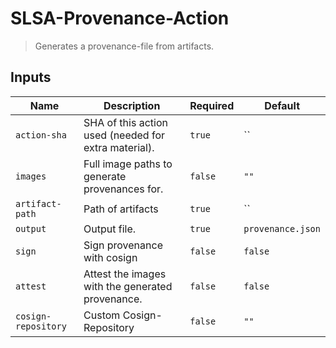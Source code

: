 
# SLSA-Provenance-Action

> Generates a provenance-file from artifacts.

## Inputs

| Name | Description | Required | Default |
| --- | --- | --- | --- |
| `action-sha` | SHA of this action used (needed for extra material). | `true` | `` |
| `images` | Full image paths to generate provenances for. | `false` | `""` |
| `artifact-path` | Path of artifacts | `true` | `` |
| `output` | Output file. | `true` | `provenance.json` |
| `sign` | Sign provenance with cosign | `false` | `false` |
| `attest` | Attest the images with the generated provenance. | `false` | `false` |
| `cosign-repository` | Custom Cosign-Repository | `false` | `""` |